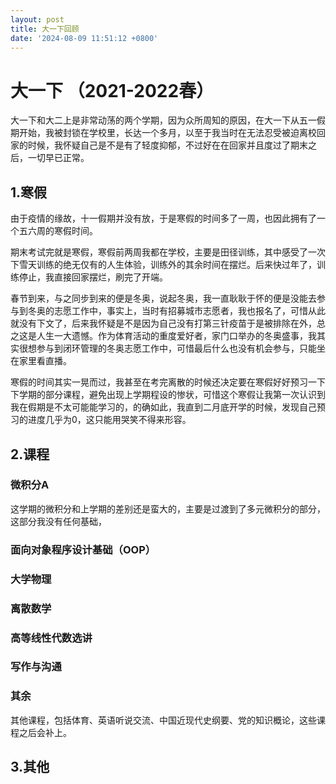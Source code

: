 ```yaml
---
layout: post
title: 大一下回顾
date: '2024-08-09 11:51:12 +0800'
---
```

# 大一下 （2021-2022春）
大一下和大二上是非常动荡的两个学期，因为众所周知的原因，在大一下从五一假期开始，我被封锁在学校里，长达一个多月，以至于我当时在无法忍受被迫离校回家的时候，我怀疑自己是不是有了轻度抑郁，不过好在在回家并且度过了期末之后，一切早已正常。

## 1.寒假
由于疫情的缘故，十一假期并没有放，于是寒假的时间多了一周，也因此拥有了一个五六周的寒假时间。

期末考试完就是寒假，寒假前两周我都在学校，主要是田径训练，其中感受了一次下雪天训练的绝无仅有的人生体验，训练外的其余时间在摆烂。后来快过年了，训练停止，我直接回家摆烂，刷完了开端。

春节到来，与之同步到来的便是冬奥，说起冬奥，我一直耿耿于怀的便是没能去参与到冬奥的志愿工作中，事实上，当时有招募城市志愿者，我也报名了，可惜从此就没有下文了，后来我怀疑是不是因为自己没有打第三针疫苗于是被排除在外，总之这是人生一大遗憾。作为体育活动的重度爱好者，家门口举办的冬奥盛事，我其实很想参与到闭环管理的冬奥志愿工作中，可惜最后什么也没有机会参与，只能坐在家里看直播。

寒假的时间其实一晃而过，我甚至在考完离散的时候还决定要在寒假好好预习一下下学期的部分课程，避免出现上学期程设的惨状，可惜这个寒假让我第一次认识到我在假期是不太可能能学习的，的确如此，我直到二月底开学的时候，发现自己预习的进度几乎为0，这只能用哭笑不得来形容。

## 2.课程
### 微积分A
这学期的微积分和上学期的差别还是蛮大的，主要是过渡到了多元微积分的部分，这部分我没有任何基础，

### 面向对象程序设计基础（OOP）


### 大学物理


### 离散数学

### 高等线性代数选讲

### 写作与沟通

### 其余
其他课程，包括体育、英语听说交流、中国近现代史纲要、党的知识概论，这些课程之后会补上。

## 3.其他
